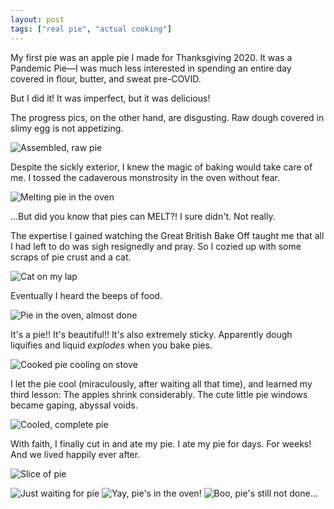 ```yaml
---
layout: post
tags: ["real pie", "actual cooking"]
---
```

My first pie was an apple pie I made for Thanksgiving 2020. It was a Pandemic Pie&mdash;I was much less interested in spending an entire day covered in flour, butter, and sweat pre-COVID.

But I did it! It was imperfect, but it was delicious! 

The progress pics, on the other hand, are disgusting. Raw dough covered in slimy egg is not appetizing.

![Assembled, raw pie](/assets/img/first_pie/raw_pie.jpg)

Despite the sickly exterior, I knew the magic of baking would take care of me. I tossed the cadaverous monstrosity in the oven without fear.

![Melting pie in the oven](/assets/img/first_pie/melting_pie.jpg)

...But did you know that pies can MELT?! I sure didn't. Not really. 

The expertise I gained watching the Great British Bake Off taught me that all I had left to do was sigh resignedly and pray. So I cozied up with some scraps of pie crust and a cat.

![Cat on my lap](/assets/img/first_pie/waiting_on_pie.jpg)

Eventually I heard the beeps of food.

![Pie in the oven, almost done](/assets/img/first_pie/sticky_pie.jpg)

It's a pie!! It's beautiful!! It's also extremely sticky. Apparently dough liquifies and liquid _explodes_ when you bake pies.

![Cooked pie cooling on stove](/assets/img/first_pie/done_pie.jpg)

I let the pie cool (miraculously, after waiting all that time), and learned my third lesson: The apples shrink considerably. The cute little pie windows became gaping, abyssal voids.

![Cooled, complete pie](/assets/img/first_pie/cool_pie.jpg)

With faith, I finally cut in and ate my pie. I ate my pie for days. For weeks! And we lived happily ever after.

![Slice of pie](/assets/img/first_pie/pie_slice.jpg)

<div class="selfies">
  <img src="/assets/img/first_pie/just_waiting_for_pie.jpg" alt="Just waiting for pie">
  <img src="/assets/img/first_pie/yay_pie_in_oven.jpg" alt="Yay, pie's in the oven!">
  <img src="/assets/img/first_pie/boo_pie_still_not_done.jpg" alt="Boo, pie's still not done...">
</div>